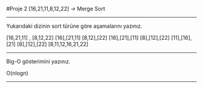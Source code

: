 #Proje 2
[16,21,11,8,12,22] -> Merge Sort

---

Yukarıdaki dizinin sort türüne göre aşamalarını yazınız.

[16,21,11]   ,   [8,12,22]
[16],[21,11]       [8,12],[22]
[16],[21],[11]     [8],[12],[22]
[11],[16],[21]     [8],[12],[22]
[8,11,12,16,21,22]

---
Big-O gösterimini yazınız.

O(nlogn)

---

